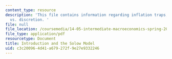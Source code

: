 ```yaml
---
content_type: resource
description: 'This file contains information regarding inflation traps, and rules
  vs. discretion. '
file: null
file_location: /coursemedia/14-05-intermediate-macroeconomics-spring-2013/c3c200964d41a679272f9e27e9332246_MIT14_05S13_LecNot_bar-gor.pdf
file_type: application/pdf
resourcetype: Document
title: Introduction and the Solow Model
uid: c3c20096-4d41-a679-272f-9e27e9332246
---
```

